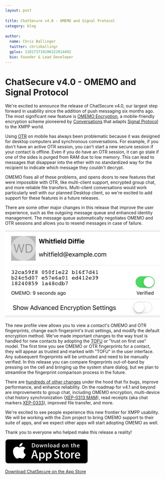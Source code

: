 ```yaml
---
layout: post

title: ChatSecure v4.0 - OMEMO and Signal Protocol 
category: blog

author:
  name: Chris Ballinger
  twitter: chrisballingr
  gplus: 110173710196322914492 
  bio: Founder & Lead Developer
---
```


# ChatSecure v4.0 - OMEMO and Signal Protocol

We're excited to announce the release of ChatSecure v4.0, our largest step forward in usability since the addition of push messaging six months ago. The most significant new feature is [OMEMO Encryption](https://en.wikipedia.org/wiki/OMEMO), a mobile-friendly encryption scheme pioneered by [Conversations](https://conversations.im) that adapts [Signal Protocol](https://en.wikipedia.org/wiki/Signal_Protocol) to the XMPP world.

Using [OTR](https://en.wikipedia.org/wiki/Off-the-Record_Messaging) on mobile has always been problematic because it was designed for desktop computers and synchronous conversations. For example, if you don't have an active OTR session, you can't start a new secure session if your contact is offline. Even if you do have an OTR session, it can go stale if one of the sides is purged from RAM due to low memory. This can lead to messages that disappear into the ether with no standardized way for the recipient to indicate which message they couldn't decrypt.

OMEMO fixes all of these problems, and opens doors to new features that were impossible with OTR, like multi-client support, encrypted group chat, and more reliable file transfers. Multi-client conversations would work particularly well with our planned Desktop client, so we're excited to add support for these features in a future releases.

There are some other major changes in this release that improve the user experience, such as the outgoing message queue and enhanced identity management. The message queue automatically negotiates OMEMO and OTR sessions and allows you to resend messages in case of failure.

![Image of Profile View](/images/v4-profile.png)

The new profile view allows you to view a contact's OMEMO and OTR fingerprints, change each fingerprint's trust settings, and modify the default encryption method. We've made important changes to the way trust is handled for new contacts by adopting the [TOFU](https://en.wikipedia.org/wiki/Trust_on_first_use) or "trust on first use" model. The first time you see OMEMO or OTR fingerprints for a contact, they will appear as trusted and marked with "TOFU" in the user interface. Any subsequent fingerprints will be untrusted and need to be manually verified. In this release you can compare fingerprints out-of-band by pressing on the cell and bringing up the system share dialog, but we plan to streamline the fingerprint comparison process in the future.

There are [hundreds of other changes](https://github.com/chatsecure/chatsecure-ios/compare/v3.2.3...v4.0) under the hood that fix bugs, improve performance, and enhance reliability. On the roadmap for v4.1 and beyond are improvements to group chat, including OMEMO encryption, multi-device chat history synchronization ([XEP-0313 MAM](http://xmpp.org/extensions/xep-0313.html)), read receipts (aka chat markers [XEP-0333](http://xmpp.org/extensions/xep-0333.html)), improved file transfer, and more. 

We're excited to see people experience this new frontier for XMPP usability. We will be working with the Zom project to bring OMEMO support to their suite of apps, and we expect other apps will start adopting OMEMO as well. 

Thank you to everyone who helped make this release a reality!

[![Download on the App Store](/images/appstore.svg)](https://itunes.apple.com/us/app/chatsecure/id464200063)

[Download ChatSecure on the App Store](https://itunes.apple.com/us/app/chatsecure/id464200063)